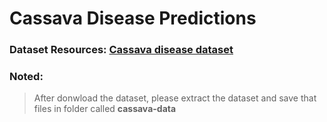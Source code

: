# Cassava Disease Predictions

### Dataset Resources: [Cassava disease dataset](https://www.kaggle.com/c/cassava-leaf-disease-classification/data)

### Noted:
> After donwload the dataset, please extract the dataset and save that files in folder called **cassava-data**



